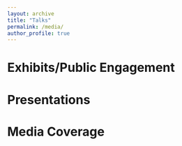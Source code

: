 ```yaml
---
layout: archive
title: "Talks"
permalink: /media/
author_profile: true
---
```

# Exhibits/Public Engagement



# Presentations



# Media Coverage


